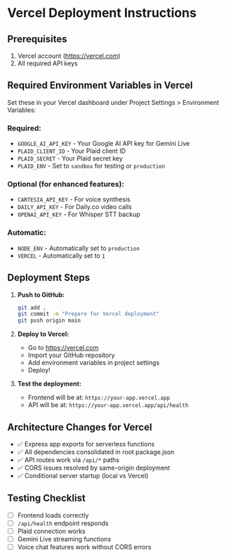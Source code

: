 # Vercel Deployment Instructions

## Prerequisites
1. Vercel account (https://vercel.com)
2. All required API keys

## Required Environment Variables in Vercel
Set these in your Vercel dashboard under Project Settings > Environment Variables:

### Required:
- `GOOGLE_AI_API_KEY` - Your Google AI API key for Gemini Live
- `PLAID_CLIENT_ID` - Your Plaid client ID  
- `PLAID_SECRET` - Your Plaid secret key
- `PLAID_ENV` - Set to `sandbox` for testing or `production`

### Optional (for enhanced features):
- `CARTESIA_API_KEY` - For voice synthesis
- `DAILY_API_KEY` - For Daily.co video calls
- `OPENAI_API_KEY` - For Whisper STT backup

### Automatic:
- `NODE_ENV` - Automatically set to `production`
- `VERCEL` - Automatically set to `1`

## Deployment Steps

1. **Push to GitHub:**
   ```bash
   git add .
   git commit -m "Prepare for Vercel deployment"
   git push origin main
   ```

2. **Deploy to Vercel:**
   - Go to https://vercel.com
   - Import your GitHub repository
   - Add environment variables in project settings
   - Deploy!

3. **Test the deployment:**
   - Frontend will be at: `https://your-app.vercel.app`
   - API will be at: `https://your-app.vercel.app/api/health`

## Architecture Changes for Vercel
- ✅ Express app exports for serverless functions
- ✅ All dependencies consolidated in root package.json  
- ✅ API routes work via `/api/*` paths
- ✅ CORS issues resolved by same-origin deployment
- ✅ Conditional server startup (local vs Vercel)

## Testing Checklist
- [ ] Frontend loads correctly
- [ ] `/api/health` endpoint responds
- [ ] Plaid connection works
- [ ] Gemini Live streaming functions
- [ ] Voice chat features work without CORS errors
